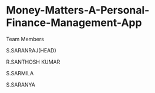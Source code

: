 # Money-Matters-A-Personal-Finance-Management-App
Team Members

S.SARANRAJ(HEAD)

R.SANTHOSH KUMAR

S.SARMILA

S.SARANYA
